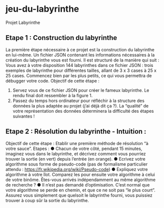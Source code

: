 # jeu-du-labyrinthe
Projet Labyrinthe
## Etape 1 : Construction du labyrinthe
La première étape nécessaire à ce projet est la construction du labyrinthe en lui-même. Un
fichier JSON contenant les informations nécessaires à la création du labyrinthe vous est
fourni. Il est structuré de la manière qui suit :
Vous avez à votre disposition 144 labyrinthes dans ce fichier JSON : trois exemples de
labyrinthe pour différentes tailles, allant de 3 x 3 cases à 25 x 25 cases. Commencez bien
par les plus petits, ce qui vous permettra de débugger votre code.
Objectif de cette étape :
1. Servez vous de ce fichier JSON pour créer le fameux labyrinthe. Le rendu final doit
ressembler à la figure 1.
2. Passez du temps hors ordinateur pour réfléchir à la structure des données la plus
adaptée au projet (j’ai déjà dit ça ?). La “qualité” de votre représentation des
données déterminera la difficulté des étapes suivantes !

## Etape 2 : Résolution du labyrinthe - Intuition :
Objectif de cette étape :
Etablir une première méthode de résolution “à votre sauce”.
Etapes :
● Chacun de votre côté, pendant 15 minutes, imaginez vous dans le labyrinthe, et
décrivez comment vous pourriez trouver la sortie (en vert) depuis l’entrée (en
orange).
● Ecrivez votre algorithme sous forme de pseudo-code (pas de formalisme particulier
attendu : ​https://fr.wikipedia.org/wiki/Pseudo-code)
● Expliquez votre algorithme à votre îlot. Comparez les pour ensuite votre algorithme
à celui de votre binôme. Êtes-vous arrivés indépendamment au même algorithme
de recherche ?
● Il n’est pas demandé d’optimisation​. C’est normal que votre algorithme se perde en
chemin, et que ce ne soit pas “le plus court”. Assurez vous simplement que quelsoit le labyrinthe fourni, vous puissiez trouver à coup sûr la sortie du labyrinthe.